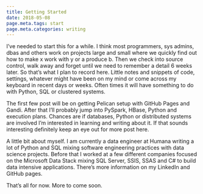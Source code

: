 ```yaml
---
title: Getting Started
date: 2018-05-08
page.meta.tags: start
page.meta.categories: writing
---
```


I’ve needed to start this for a while. I think most programmers, sys admins, dbas and others work on projects large and
small where we quickly find out how to make x work with y or a produce b. Then we check into source control, walk away
and forget until we need to remember a detail 6 weeks later. So that’s what I plan to record here. Little notes and
snippets of code, settings, whatever might have been on my mind or come across my keyboard in recent days or weeks.
Often times it will have something to do with Python, SQL or clustered systems.

The first few post will be on getting Pelican setup with GitHub Pages and Gandi. After that I’ll probably jump into
PySpark, HBase, Python and execution plans. Chances are if databases, Python or distributed systems are involved I’m
interested in learning and writing about it. If that sounds interesting definitely keep an eye out for more post here.

A little bit about myself. I am currently a data engineer at Humana writing a lot of Python and SQL mixing software
engineering practices with data science projects. Before that I worked at a few different companies focused on the
Microsoft Data Stack mixing SQL Server, SSIS, SSAS and C# to build data intensive applications. There’s more information
on my LinkedIn and GitHub pages.

That’s all for now. More to come soon.
